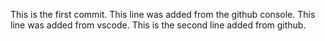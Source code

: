This is the first commit.
This line was added from the github console.
This line was added from vscode.
This is the second line added from github.

